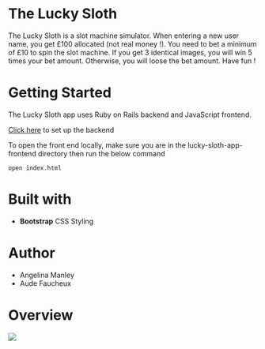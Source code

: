 # The Lucky Sloth

The Lucky Sloth is a slot machine simulator. When entering a new user name, you get £100 allocated (not real money !). You need to bet a minimum of £10 to spin the slot machine. If you get 3 identical images, you will win 5 times your bet amount. Otherwise, you will loose the bet amount.
Have fun !

# Getting Started

The Lucky Sloth app uses Ruby on Rails backend and JavaScript frontend.

[Click here](lucky-sloth-app-backend/README.md) to set up the backend

To open the front end locally, make sure you are in the lucky-sloth-app-frontend directory then run the below command

```
open index.html
```

# Built with

- **Bootstrap** CSS Styling

# Author

- Angelina Manley
- Aude Faucheux

# Overview

![](overview-lucky-slot.gif)
